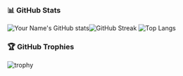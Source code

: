 ### 📊 GitHub Stats
![Your Name's GitHub stats](https://github-readme-stats.vercel.app/api?username=JakeGBLP&show_icons=true&theme=tokyonight)![GitHub Streak](https://streak-stats.demolab.com?user=JakeGBLP&theme=tokyonight&hide_border=true)
![Top Langs](https://github-readme-stats.vercel.app/api/top-langs/?username=JakeGBLP&layout=compact&theme=tokyonight)
### 🏆 GitHub Trophies
![trophy](https://github-profile-trophy.vercel.app/?username=JakeGBLP&theme=tokyonight&column=7)


